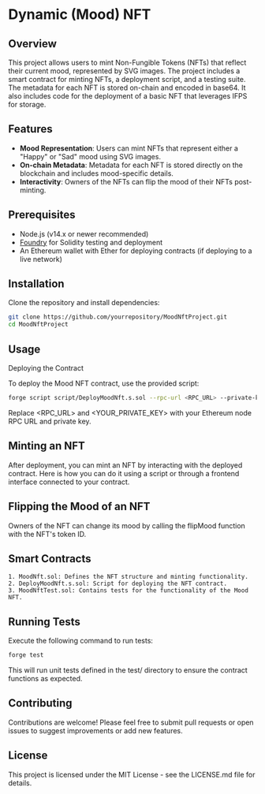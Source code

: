 # Dynamic (Mood) NFT 

## Overview
This project allows users to mint Non-Fungible Tokens (NFTs) that reflect their current mood, represented by SVG images. The project includes a smart contract for minting NFTs, a deployment script, and a testing suite. The metadata for each NFT is stored on-chain and encoded in base64.
It also includes code for the deployment of a basic NFT that leverages IFPS for storage. 

## Features
- **Mood Representation**: Users can mint NFTs that represent either a "Happy" or "Sad" mood using SVG images.
- **On-chain Metadata**: Metadata for each NFT is stored directly on the blockchain and includes mood-specific details.
- **Interactivity**: Owners of the NFTs can flip the mood of their NFTs post-minting.

## Prerequisites
- Node.js (v14.x or newer recommended)
- [Foundry](https://github.com/foundry-rs/foundry) for Solidity testing and deployment
- An Ethereum wallet with Ether for deploying contracts (if deploying to a live network)

## Installation
Clone the repository and install dependencies:

```bash
git clone https://github.com/yourrepository/MoodNftProject.git
cd MoodNftProject
```

## Usage
Deploying the Contract

To deploy the Mood NFT contract, use the provided script:
```bash
forge script script/DeployMoodNft.s.sol --rpc-url <RPC_URL> --private-key <YOUR_PRIVATE_KEY> --broadcast
```
Replace <RPC_URL> and <YOUR_PRIVATE_KEY> with your Ethereum node RPC URL and private key.

## Minting an NFT

After deployment, you can mint an NFT by interacting with the deployed contract. Here is how you can do it using a script or through a frontend interface connected to your contract.

## Flipping the Mood of an NFT

Owners of the NFT can change its mood by calling the flipMood function with the NFT's token ID.

## Smart Contracts

    1. MoodNft.sol: Defines the NFT structure and minting functionality.
    2. DeployMoodNft.s.sol: Script for deploying the NFT contract.
    3. MoodNftTest.sol: Contains tests for the functionality of the Mood NFT.

## Running Tests

Execute the following command to run tests:
```bash
forge test
```
This will run unit tests defined in the test/ directory to ensure the contract functions as expected.

## Contributing

Contributions are welcome! Please feel free to submit pull requests or open issues to suggest improvements or add new features.

## License

This project is licensed under the MIT License - see the LICENSE.md file for details.



